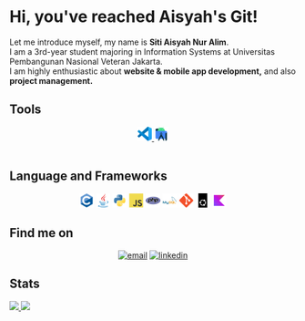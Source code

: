 # Hi, you've reached Aisyah's Git!

Let me introduce myself, my name is **Siti Aisyah Nur Alim**.  
I am a 3rd-year student majoring in Information Systems at Universitas Pembangunan Nasional Veteran Jakarta.  
I am highly enthusiastic about **website & mobile app development,** and also **project management.**  

## Tools
<div align="center">
    <a href="https://code.visualstudio.com/" target="blank">
    <img alt="Visual Studio" width="5%" src="https://github.com/devicons/devicon/blob/master/icons/vscode/vscode-original.svg" />
  </a>
<a href="https://www.google.com/search?q=Android+Studio" target="_blank">
  <img alt="Android Studio" width="5%" src="https://github.com/devicons/devicon/blob/master/icons/androidstudio/androidstudio-original.svg" />
</a>
</div>
<br />

## Language and Frameworks
<div align="center">

[<img alt="C" width="5%" src="https://raw.githubusercontent.com/devicons/devicon/master/icons/c/c-original.svg" />](https://www.google.com/search?&q=C)
[<img alt="Java" width="5%" src="https://raw.githubusercontent.com/devicons/devicon/master/icons/java/java-original.svg" />](https://www.google.com/search?&q=Java)
[<img alt="Python" width="5%" src="https://raw.githubusercontent.com/devicons/devicon/master/icons/python/python-original.svg" />](https://www.google.com/search?&q=Python)
[<img alt="Javascript" width="5%" src="https://raw.githubusercontent.com/devicons/devicon/master/icons/javascript/javascript-original.svg" />](https://www.google.com/search?&q=Javascript)
[<img alt="PHP" width="5%" src="https://github.com/devicons/devicon/blob/master/icons/php/php-original.svg" />](https://www.php.net/)
[<img alt="MySQL" width="5%" src="https://raw.githubusercontent.com/devicons/devicon/master/icons/mysql/mysql-original-wordmark.svg" />](https://www.google.com/search?&q=MySQL)
[<img alt="Git" width="5%" src="https://raw.githubusercontent.com/devicons/devicon/master/icons/git/git-original.svg" />](https://www.google.com/search?&q=Git)
[<img alt="Ubuntu" width="5%" src="https://raw.githubusercontent.com/devicons/devicon/master/icons/ubuntu/ubuntu-plain.svg" />](https://www.google.com/search?&q=Ubuntu)
[<img alt="Kotlin" width="5%" src="https://github.com/devicons/devicon/blob/master/icons/kotlin/kotlin-original.svg" />](https://kotlinlang.org/)

<p align="left">
</div>

  ## Find me on
  <div align="center">
<p>
  <a href="mailto:aaiisyahn@gmail.com"><img src="https://img.icons8.com/color/96/000000/gmail.png" alt="email" width="5%"/></a>
  <a href="https://www.linkedin.com/in/aisyahna"><img src="https://img.icons8.com/color/96/000000/linkedin.png" alt="linkedin"  width="5%"/></a>
</p>
  </div>

  ## Stats
<a href="https://github.com/aaiisyahn">
  <img height="180em" src="https://github-readme-stats-eight-theta.vercel.app/api?username=aaiisyahn&show_icons=true&theme=algolia&include_all_commits=true&count_private=true"/>
  <img height="180em" src="https://github-readme-stats-eight-theta.vercel.app/api/top-langs/?username=aaiisyahn&layout=compact&langs_count=8&theme=algolia"/>
</a>
</p>


